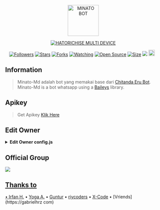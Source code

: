<p align="center">
<img src="https://telegra.ph/file/c37dcf885413c4c1f01f7.jpg" alt="MINATO BOT" width="100"/>


</p>
<p align="center">
<a href="#"><img title="HATORICHISE MULTI DEVICE" src="https://img.shields.io/badge/MINATO MULTI DEVICE-green?colorA=%23ff0000&colorB=%23017e40&style=for-the-badge"></a>
</p>
<p align="center">
<a href="https://github.com/riycoders/followers"><img title="Followers" src="https://img.shields.io/github/followers/riycoders?color=red&style=flat-square"></a>
<a href="https://github.com/riycoders/Minato-Md/stargazers/"><img title="Stars" src="https://img.shields.io/github/stars/riycoders/Minato-Md?color=blue&style=flat-square"></a>
<a href="https://github.com/riycoders/Minato-Md/network/members"><img title="Forks" src="https://img.shields.io/github/forks/riycoders/Minato-Md?color=red&style=flat-square"></a>
<a href="https://github.com/riycoders/Minato-Md/watchers"><img title="Watching" src="https://img.shields.io/github/watchers/riycoders/Minato-Md?label=Watchers&color=blue&style=flat-square"></a>
<a href="https://github.com/riycoders/Minato-Md"><img title="Open Source" src="https://badges.frapsoft.com/os/v2/open-source.svg?v=103"></a>
<a href="https://github.com/riycoders/Minato-Md/"><img title="Size" src="https://img.shields.io/github/repo-size/riycoders/Minato-Md?style=flat-square&color=green"></a>
<a href="https://hits.seeyoufarm.com"><img src="https://hits.seeyoufarm.com/api/count/incr/badge.svg?url=https%3A%2F%2Fgithub.com%2Friycoders%2FMinato-Md&count_bg=%2379C83D&title_bg=%23555555&icon=probot.svg&icon_color=%2300FF6D&title=hits&edge_flat=false"/></a>
<a href="https://github.com/riycoders/Minato-Md/graphs/commit-activity"><img height="20" src="https://img.shields.io/badge/Maintained%3F-yes-green.svg"></a>&nbsp;&nbsp;
</p>
</div>

## Information
> Minato-Md adalah bot yang memakai base dari [Chitanda Eru Bot](https://github.com/rtwone/chitandabot). Minato-Md is a bot whatsapp using a [Baileys](https://github.com/adiwajshing/baileys) library.

## Apikey
> Get Apikey [Klik Here](https://api.riycoders.my.id)

## Edit Owner 

<details>
    <summary> <b>Edit Owner config.js</b></summary><br/>

```ts
{
  "ownerNumber": ["6285171178013@s.whatsapp.net"],
  "ownerName": "GabrielHrz",
  "botName": "HatoriChiseBOT",
  "footer": "gabrielhrz.com",
  "packname": "Created By",
  "author": "@GabrielHrz",
  "pathimg": "./media/minato.jpg",
  "riykey": "register disini untuk mendapatkan apikey : https://api.riycoders.my.id",
  "quoteapi": "https://quote-api.riycoders.my.id/generate",
  "sosmed": {
    "youtube": "https://youtube.com/@gabrielhrz117",
    "instagram": "https://instagram.com/ofcgabrielhrz"
  },
  "donasi": {
    "dana": "085171220913",
    "gopay": "085171220913",
    "pulsa": "085171220913"
  },
  "gamewaktu": 90,
  "limitCount": 25,
  "gcount": {
    "prem": 35,
    "user": 15
  }
}
```
</details>

## Official Group
<a href="https://chat.whatsapp.com/CJ1URJb9MX9IJWzCXb1biR"><img src="https://img.shields.io/badge/Forum Minato Bot-25D366?style=for-the-badge&logo=whatsapp&logoColor=white" />

## Thanks to
• [Irfan H.](https://github.com/rtwone)
• [Yoga A.](https://github.com/yogGanz)
• [Guntur](https://Github.com/GabrielHrz98)
• [riycoders](https://github.com/riycoders)
• [X-Code](https://xcodeteam.xyz)
• [Vriends](https://gabrielhrz com)

